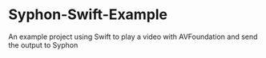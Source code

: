 # Syphon-Swift-Example
An example project using Swift to play a video with AVFoundation and send the output to Syphon
